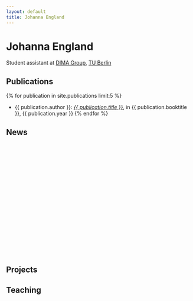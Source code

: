 ```yaml
---
layout: default
title: Johanna England
---
```

# Johanna England

Student assistant at [DIMA Group](http://www.dima.tu-berlin.de), [TU Berlin](http://www.tu-berlin.de)

## Publications 

{% for publication in site.publications limit:5 %}
* {{ publication.author }}: <a href="{{ publication.url }}">*{{ publication.title }}*</a>, in {{ publication.booktitle }}, {{ publication.year }}
{% endfor %}

## News
<iframe width="500" height="300" style="border:none;" https://johannaengland.github.io/news/"></iframe>

## Projects

## Teaching
